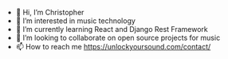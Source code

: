 - 👋 Hi, I’m Christopher
- 👀 I’m interested in music technology
- 🌱 I’m currently learning React and Django Rest Framework
- 💞️ I’m looking to collaborate on open source projects for music
- 📫 How to reach me https://unlockyoursound.com/contact/

<!---
carvalhochris/carvalhochris is a ✨ special ✨ repository because its `README.md` (this file) appears on your GitHub profile.
You can click the Preview link to take a look at your changes.
--->
